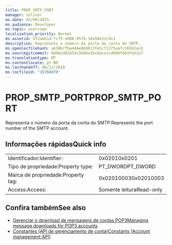 ```yaml
---
title: PROP_SMTP_PORT
manager: soliver
ms.date: 03/09/2015
ms.audience: Developer
ms.topic: overview
localization_priority: Normal
ms.assetid: 5f2abb1a-fcf5-4d06-9576-34a50e21c911
description: Representa o número da porta da conta do SMTP.
ms.openlocfilehash: a638b7fba446e0d4813fe5cf1375aafc16502acd
ms.sourcegitcommit: 9d60cd82b5413446e5bc8ace2cd689f683fb41a7
ms.translationtype: MT
ms.contentlocale: pt-BR
ms.lasthandoff: 06/11/2018
ms.locfileid: "19766070"
---
```

# <a name="propsmtpport"></a><span data-ttu-id="c330d-103">PROP_SMTP_PORT</span><span class="sxs-lookup"><span data-stu-id="c330d-103">PROP_SMTP_PORT</span></span>

<span data-ttu-id="c330d-104">Representa o número da porta da conta do SMTP.</span><span class="sxs-lookup"><span data-stu-id="c330d-104">Represents the port number of the SMTP account.</span></span>
  
## <a name="quick-info"></a><span data-ttu-id="c330d-105">Informações rápidas</span><span class="sxs-lookup"><span data-stu-id="c330d-105">Quick info</span></span>

|||
|:-----|:-----|
|<span data-ttu-id="c330d-106">Identificador:</span><span class="sxs-lookup"><span data-stu-id="c330d-106">Identifier:</span></span>  <br/> |<span data-ttu-id="c330d-107">0x0201</span><span class="sxs-lookup"><span data-stu-id="c330d-107">0x0201</span></span>  <br/> |
|<span data-ttu-id="c330d-108">Tipo de propriedade:</span><span class="sxs-lookup"><span data-stu-id="c330d-108">Property type:</span></span>  <br/> |<span data-ttu-id="c330d-109">PT_DWORD</span><span class="sxs-lookup"><span data-stu-id="c330d-109">PT_DWORD</span></span>  <br/> |
|<span data-ttu-id="c330d-110">Marca de propriedade:</span><span class="sxs-lookup"><span data-stu-id="c330d-110">Property tag:</span></span>  <br/> |<span data-ttu-id="c330d-111">0x02010003</span><span class="sxs-lookup"><span data-stu-id="c330d-111">0x02010003</span></span>  <br/> |
|<span data-ttu-id="c330d-112">Access:</span><span class="sxs-lookup"><span data-stu-id="c330d-112">Access:</span></span>  <br/> |<span data-ttu-id="c330d-113">Somente leitura</span><span class="sxs-lookup"><span data-stu-id="c330d-113">Read-only</span></span>  <br/> |
   
## <a name="see-also"></a><span data-ttu-id="c330d-114">Confira também</span><span class="sxs-lookup"><span data-stu-id="c330d-114">See also</span></span>

- [<span data-ttu-id="c330d-115">Gerenciar o download de mensagens de contas POP3</span><span class="sxs-lookup"><span data-stu-id="c330d-115">Managing message downloads for POP3 accounts</span></span>](managing-message-downloads-for-pop3-accounts.md) 
- [<span data-ttu-id="c330d-116">Constantes (API de gerenciamento de conta)</span><span class="sxs-lookup"><span data-stu-id="c330d-116">Constants (Account management API)</span></span>](constants-account-management-api.md)

